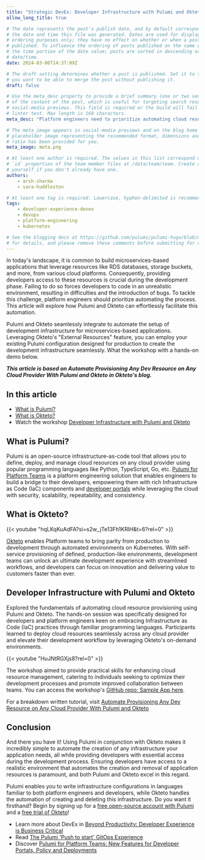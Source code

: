 ```yaml
---
title: "Strategic DevEx: Developer Infrastructure with Pulumi and Okteto"
allow_long_title: true

# The date represents the post's publish date, and by default corresponds with
# the date and time this file was generated. Dates are used for display and
# ordering purposes only; they have no effect on whether or when a post is
# published. To influence the ordering of posts published on the same date, use
# the time portion of the date value; posts are sorted in descending order by
# date/time.
date: 2024-03-06T14:37:09Z

# The draft setting determines whether a post is published. Set it to true if
# you want to be able to merge the post without publishing it.
draft: false

# Use the meta_desc property to provide a brief summary (one or two sentences)
# of the content of the post, which is useful for targeting search results or
# social-media previews. This field is required or the build will fail the
# linter test. Max length is 160 characters.
meta_desc: "Platform engineers need to prioritize automating cloud resource provisioning. Watch the recording of this DevOps & Platform workshop to learn how to do it with Pulumi and Okteto."

# The meta_image appears in social-media previews and on the blog home page. A
# placeholder image representing the recommended format, dimensions and aspect
# ratio has been provided for you.
meta_image: meta.png

# At least one author is required. The values in this list correspond with the
# `id` properties of the team member files at /data/team/team. Create a file for
# yourself if you don't already have one.
authors:
    - arsh-sharma
    - sara-huddleston

# At least one tag is required. Lowercase, hyphen-delimited is recommended.
tags:
    - developer-experience-devex
    - devops
    - platform-engineering
    - kubernetes

# See the blogging docs at https://github.com/pulumi/pulumi-hugo/blob/master/BLOGGING.md
# for details, and please remove these comments before submitting for review.
---
```


In today's landscape, it is common to build microservices-based applications that leverage resources like RDS databases, storage buckets, and more, from various cloud platforms. Consequently, providing developers access to these resources is crucial during the development phase. Failing to do so forces developers to code in an unrealistic environment, resulting in difficulties and the introduction of bugs. To tackle this challenge, platform engineers should prioritize automating the process. This article will explore how Pulumi and Okteto can effortlessly facilitate this automation.

<!--more-->

Pulumi and Okteto seamlessly integrate to automate the setup of development infrastructure for microservices-based applications. Leveraging Okteto's "External Resources" feature, you can employ your existing Pulumi configuration designed for production to create the development infrastructure seamlessly. What the workshop with a hands-on demo below.

***This article is based on Automate Provisioning Any Dev Resource on Any Cloud Provider With Pulumi and Okteto in Okteto's blog.***

## In this article

- [What is Pulumi?](/blog/developer-experience-infrastructure-kubernetes-automation-with-okteto-pulumi/#what-is-pulumi)
- [What is Okteto?](/blog/developer-experience-infrastructure-kubernetes-automation-with-okteto-pulumi/#what-is-Okteto)
- Watch the workshop [Developer Infrastructure with Pulumi and Okteto](/blog/developer-experience-infrastructure-kubernetes-automation-with-okteto-pulumi/#developer-infrastructure-with-pulumi-and-okteto)


## What is Pulumi?

Pulumi is an open-source infrastructure-as-code tool that allows you to define, deploy, and manage cloud resources on any cloud provider using popular programming languages like Python, TypeScript, Go, etc. 
[Pulumi for Platform Teams](https://www.pulumi.com/blog/developer-portal-platform-teams/) is a platform engineering solution that enables engineers to build a bridge to their developers, empowering them with rich Infrastructure as Code (IaC) components and [developer portals](https://www.pulumi.com/blog/building-developer-portals/) while leveraging the cloud with security, scalability, repeatability, and consistency.

## What is Okteto?

{{< youtube "hqLKqKuAdFA?si=s2w_jTe13Fh1KRlH&t=6?rel=0" >}}

[Okteto](https://www.okteto.com/?utm_source=Pulumi-website&utm_medium=partner-referral&utm_campaign=Okteto-Pulumi) enables Platform teams to bring parity from production to development through automated environments on Kubernetes. With self-service provisioning of defined, production-like environments, development teams can unlock an ultimate development experience with streamlined workflows, and developers can focus on innovation and delivering value to customers faster than ever.

## Developer Infrastructure with Pulumi and Okteto

Explored the fundamentals of automating cloud resource provisioning using Pulumi and Okteto. The hands-on session was specifically designed for developers and platform engineers keen on embracing Infrastructure as Code (IaC) practices through familiar programming languages. Participants learned to deploy cloud resources seamlessly across any cloud provider and elevate their development workflow by leveraging Okteto's on-demand environments.

{{< youtube "HuJNtRGXjs8?rel=0" >}}

The workshop aimed to provide practical skills for enhancing cloud resource management, catering to individuals seeking to optimize their development processes and promote improved collaboration between teams. You can access the workshop's [GitHub repo: Sample App here](https://github.com/okteto/todolist-pulumi-s3).

For a breakdown written tutorial, visit [Automate Provisioning Any Dev Resource on Any Cloud Provider With Pulumi and Okteto](https://www.okteto.com/blog/automate-provisioning-any-dev-resource-on-any-cloud-provider-with-pulumi-and-okteto/?utm_source=YouTube&utm_medium=partner-referral&utm_campaign=Okteto-Pulumi)

## Conclusion

And there you have it! Using Pulumi in conjunction with Okteto makes it incredibly simple to automate the creation of any infrastructure your application needs, all while providing developers with essential access during the development process. Ensuring developers have access to a realistic environment that automates the creation and removal of application resources is paramount, and both Pulumi and Okteto excel in this regard. 

Pulumi enables you to write infrastructure configurations in languages familiar to both platform engineers and developers, while Okteto handles the automation of creating and deleting this infrastructure. Do you want it firsthand? Begin by signing up for a [free open-source account with Pulumi](https://app.pulumi.com/signup) and a [free trial of Okteto](https://www.okteto.com/free-trial/?utm_source=YouTube&utm_medium=partner-referral&utm_campaign=Okteto-Pulumi)!

- Learn more about DevEx in [Beyond Productivity: Developer Experience is Business Critical](https://www.pulumi.com/blog/software-developer-experience-devex-devx-devops-culture/)
- Read [The Pulumi 'Push to start' GitOps Experience](https://www.pulumi.com/blog/pulumi-developer-workflow/)
- Discover [Pulumi for Platform Teams: New Features for Developer Portals, Policy and Deployments](https://www.pulumi.com/blog/developer-portal-platform-teams/)

